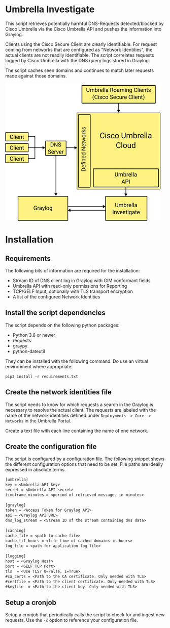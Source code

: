 # Umbrella Investigate

This script retrieves potentially harmful DNS-Requests detected/blocked by Cisco Umbrella via the Cisco Umbrella API and pushes the information into Graylog.

Clients using the Cisco Secure Client are clearly identifiable. For request coming from networks that are configured as "Network Identities", the actual clients are not readily identifiable. The script correlates requests logged by Cisco Umbrella with the DNS query logs stored in Graylog.

The script caches seen domains and continues to match later requests made against those domains.

![Dataflow](images/umbrella_investigate.png)

# Installation
## Requirements

The following bits of information are required for the installation:

* Stream ID of DNS client log in Graylog with GIM conformant fields 
* Umbrella API with read-only permissions for Reporting
* TCP/GELF Input, optionally with TLS transport encryption
* A list of the configured Network Identities

## Install the script dependencies 
The script depends on the following python packages:

* Python 3.6 or newer
* requests
* graypy
* python-dateutil

They can be installed with the following command. Do use an virtual environment where appropriate:

```
pip3 install -r requirements.txt
```

## Create the network identities file 

The script needs to know for which requests a search in the Graylog is necessary to resolve the actual client. The requests are labeled with the name of the network identities defined under `Deployments -> Core -> Networks` in the Umbrella Portal.

Create a text file with each line containing the name of one network.


## Create the configuration file

The script is configured by a configuration file.
The following snippet shows the different configuration options that need to be set. File paths are ideally expressed in absolute
terms.

```
[umbrella]
key = <Umbrella API key>
secret = <Umbrella API secret>
timeframe_minutes = <period of retrieved messages in minutes>

[graylog]
token = <Access Token for Graylog API>
api = <Graylog API URL>
dns_log_stream = <Stream ID of the stream containing dns data>

[caching]
cache_file = <path to cache file>
cache_ttl_hours = <life time of cached domains in hours>
log_file = <path for application log file>

[logging]
host = <Graylog Host>
port = <GELF TCP Port>
tls  = <Use TLS? 0=False, 1=True>
#ca_certs = <Path to the CA certificate. Only needed with TLS>
#certfile = <Path to the client certificate. Only needed with TLS>
#keyfile  = <Path to the client key. Only needed with TLS>
```

## Setup a cronjob 

Setup a cronjob that periodically calls the script to check for and ingest new requests. Use the `-c` option to reference your configuration file.
